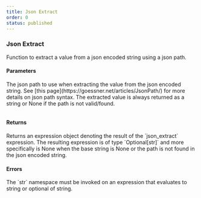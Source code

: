 ```yaml
---
title: Json Extract
order: 0
status: published
---
```


### Json Extract

Function to extract a value from a json encoded string using a json path.

#### Parameters
<Expandable title="path" type="str">
The json path to use when extracting the value from the json encoded string.
See [this page](https://goessner.net/articles/JsonPath/) for more details on
json path syntax. The extracted value is always returned as a string or None
if the path is not valid/found.
</Expandable>

<pre snippet="api-reference/expressions/str#json_extract"
    status="success" message="Extracting a value from a json encoded string">
</pre>


#### Returns
<Expandable type="Expr">
Returns an expression object denoting the result of the `json_extract` expression.
The resulting expression is of type `Optional[str]` and more specifically is None
when the base string is None or the path is not found in the json encoded string.
</Expandable>


#### Errors
<Expandable title="Use of invalid types">
The `str` namespace must be invoked on an expression that evaluates to string
or optional of string. 
</Expandable>